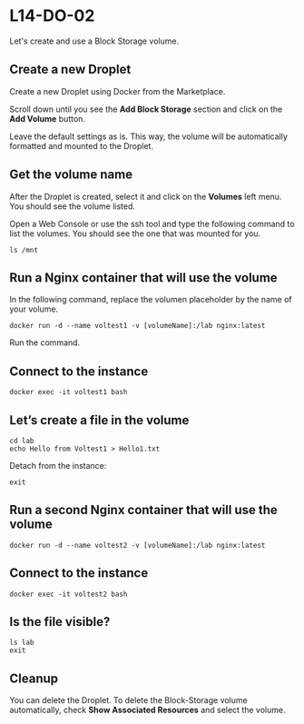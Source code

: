 # L14-DO-02

Let's create and use a Block Storage volume.

## Create a new Droplet

Create a new Droplet using Docker from the Marketplace.

Scroll down until you see the **Add Block Storage** section and click on the **Add Volume** button.

Leave the default settings as is.  This way, the volume will be automatically formatted and mounted to the Droplet.

## Get the volume name

After the Droplet is created, select it and click on the **Volumes** left menu. You should see the volume listed.

Open a Web Console or use the ssh tool and type the following command to list the volumes. You should see the one that was mounted for you.

    ls /mnt

## Run a Nginx container that will use the volume

In the following command, replace the volumen placeholder by the name of your volume.

    docker run -d --name voltest1 -v [volumeName]:/lab nginx:latest

Run the command.

## Connect to the instance

    docker exec -it voltest1 bash

## Let’s create a file in the volume

    cd lab
    echo Hello from Voltest1 > Hello1.txt

Detach from the instance:

    exit

## Run a second Nginx container that will use the volume

    docker run -d --name voltest2 -v [volumeName]:/lab nginx:latest

## Connect to the instance

    docker exec -it voltest2 bash

## Is the file visible?

    ls lab
    exit

## Cleanup

You can delete the Droplet.  To delete the Block-Storage volume automatically, check **Show Associated Resources** and select the volume.
